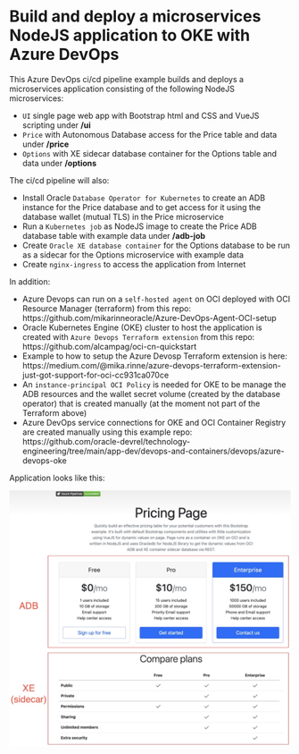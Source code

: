 # Build and deploy a microservices NodeJS application to OKE with Azure DevOps

This Azure DevOps ci/cd pipeline example builds and deploys a microservices application consisting of the following NodeJS microservices:
<ul>
<li><code>UI</code> single page web app with Bootstrap html and CSS and VueJS scripting under <b>/ui</b></li>
<li><code>Price</code> with Autonomous Database access for the Price table and data under <b>/price</b></li>
<li><code>Options</code> with XE sidecar database container for the Options table and data under <b>/options</b></li>
</ul>

<p>
The ci/cd pipeline will also:
<ul>
<li>Install Oracle <code>Database Operator for Kubernetes</code> to create an ADB instance for the Price database and to get access for it using the database wallet (mutual TLS) in the Price microservice</li>
<li>Run a <code>Kubernetes job</code> as NodeJS image to create the Price ADB database table with example data under <b>/adb-job</b></li>
<li>Create <code>Oracle XE database container</code> for the Options database to be run as a sidecar for the Options microservice with example data</li>
<li>Create <code>nginx-ingress</code> to access the application from Internet</li>
</ul>

<p>
In addition:
<ul>
<li>Azure Devops can run on a <code>self-hosted agent</code> on OCI deployed with OCI Resource Manager (terraform) from this repo: https://github.com/mikarinneoracle/Azure-DevOps-Agent-OCI-setup</li>
<li>Oracle Kubernetes Engine (OKE) cluster to host the application is created with <code>Azure Devops Terraform extension</code> from this repo: https://github.com/alcampag/oci-cn-quickstart</li>
<li>Example to how to setup the Azure Devosp Terraform extension is here: https://medium.com/@mika.rinne/azure-devops-terraform-extension-just-got-support-for-oci-cc931ca070ce</li>
<li>An <code>instance-principal OCI Policy</code> is needed for OKE to be manage the ADB resources and the wallet secret volume (created by the database operator) that is created manually (at the moment not part of the Terraform above)</li>
<li>Azure DevOps service connections for OKE and OCI Container Registry are created manually using this example repo: https://github.com/oracle-devrel/technology-engineering/tree/main/app-dev/devops-and-containers/devops/azure-devops-oke</li>
</ul>

<p>
Application looks like this:
<p>
<img src="ui.jpg" width="600" />

